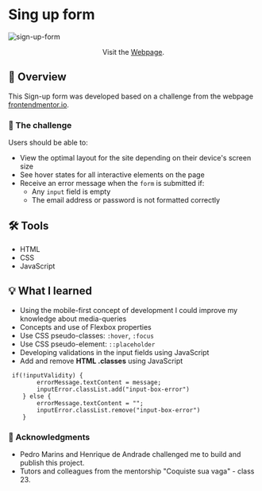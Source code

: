 # Sing up form
![sign-up-form](https://user-images.githubusercontent.com/97140968/216836029-a0375b3f-f027-41d5-aff0-0b7804180dab.png)
<p align = "center"> Visit the <a href="https://sing-up-form-ctd.vercel.app/">Webpage</a>. </p>

## 📑 Overview
This Sign-up form was developed based on a challenge from the webpage [frontendmentor.io](https://www.frontendmentor.io/home). 

### 🎯 The challenge
Users should be able to:
- View the optimal layout for the site depending on their device's screen size
- See hover states for all interactive elements on the page
- Receive an error message when the `form` is submitted if:
  - Any `input` field is empty
  - The email address or password is not formatted correctly

## 🛠️ Tools
- HTML
- CSS
- JavaScript

## 💡 What I learned
- Using the mobile-first concept of development I could improve my knowledge about media-queries
- Concepts and use of Flexbox properties
- Use CSS pseudo-classes: `:hover`, `:focus`
- Use CSS pseudo-element: `::placeholder`
- Developing validations in the input fields using JavaScript
- Add and remove **HTML .classes** using JavaScript
``` 
 if(!inputValidity) {
        errorMessage.textContent = message;
        inputError.classList.add("input-box-error")
    } else {
        errorMessage.textContent = "";
        inputError.classList.remove("input-box-error")
    }
```

### 🏅 Acknowledgments
- Pedro Marins and Henrique de Andrade challenged me to build and publish this project. 
- Tutors and colleagues from the mentorship "Coquiste sua vaga" - class 23.
